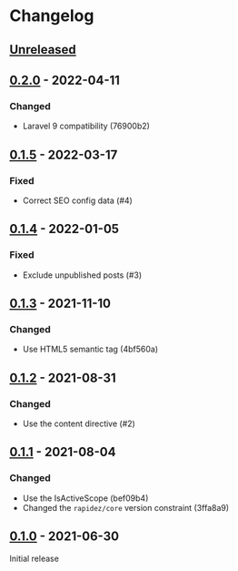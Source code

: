 # Changelog

## [Unreleased](https://github.com/org/repo/compare/0.2.0...master)

## [0.2.0](https://github.com/org/repo/compare/0.1.5...0.2.0) - 2022-04-11

### Changed

- Laravel 9 compatibility (76900b2)

## [0.1.5](https://github.com/org/repo/compare/0.1.4...0.1.5) - 2022-03-17

### Fixed

- Correct SEO config data (#4)

## [0.1.4](https://github.com/org/repo/compare/0.1.3...0.1.4) - 2022-01-05

### Fixed

- Exclude unpublished posts (#3)

## [0.1.3](https://github.com/org/repo/compare/0.1.2...0.1.3) - 2021-11-10

### Changed

- Use HTML5 semantic tag (4bf560a)

## [0.1.2](https://github.com/org/repo/compare/0.1.1...0.1.2) - 2021-08-31

### Changed

- Use the content directive (#2)

## [0.1.1](https://github.com/org/repo/compare/0.1.0...0.1.1) - 2021-08-04

### Changed

- Use the IsActiveScope (bef09b4)
- Changed the `rapidez/core` version constraint (3ffa8a9)

## [0.1.0](https://github.com/org/repo/compare/5301d0105af1eb432ebeaa771316a6cf578b3e5f...0.1.0) - 2021-06-30

Initial release
